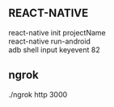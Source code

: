 ## REACT-NATIVE <br/> 
react-native init projectName <br/>
react-native run-android <br/>
adb shell input keyevent 82 <br/>



## ngrok <br/>
./ngrok http 3000 <br/>
